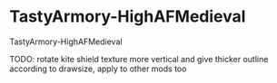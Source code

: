 # TastyArmory-HighAFMedieval
 TastyArmory-HighAFMedieval

TODO: rotate kite shield texture more vertical and give thicker outline according to drawsize, apply to other mods too
